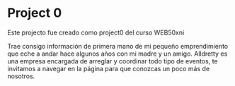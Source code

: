 # Project 0

Este projecto fue creado como project0 del curso WEB50xni

Trae consigo información de primera mano de mi pequeño emprendimiento que eche a andar hace algunos años con mi madre y un amigo.
Alldretty es una empresa encargada de arreglar y coordinar todo tipo de eventos,
te invitamos a navegar en la página para que conozcas un poco más de nosotros.